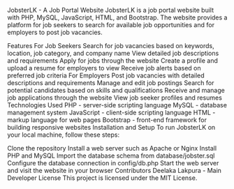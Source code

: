 JobsterLK - A Job Portal Website
JobsterLK is a job portal website built with PHP, MySQL, JavaScript, HTML, and Bootstrap. The website provides a platform for job seekers to search for available job opportunities and for employers to post job vacancies.

Features
For Job Seekers
Search for job vacancies based on keywords, location, job category, and company name
View detailed job descriptions and requirements
Apply for jobs through the website
Create a profile and upload a resume for employers to view
Receive job alerts based on preferred job criteria
For Employers
Post job vacancies with detailed descriptions and requirements
Manage and edit job postings
Search for potential candidates based on skills and qualifications
Receive and manage job applications through the website
View job seeker profiles and resumes
Technologies Used
PHP - server-side scripting language
MySQL - database management system
JavaScript - client-side scripting language
HTML - markup language for web pages
Bootstrap - front-end framework for building responsive websites
Installation and Setup
To run JobsterLK on your local machine, follow these steps:

Clone the repository
Install a web server such as Apache or Nginx
Install PHP and MySQL
Import the database schema from database/jobster.sql
Configure the database connection in config/db.php
Start the web server and visit the website in your browser
Contributors
Deelaka Lakpura - Main Developer
License
This project is licensed under the MIT License.
